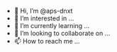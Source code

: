 - 👋 Hi, I’m @aps-dnxt
- 👀 I’m interested in ...
- 🌱 I’m currently learning ...
- 💞️ I’m looking to collaborate on ...
- 📫 How to reach me ...

<!---
aps-dnxt/aps-dnxt is a ✨ special ✨ repository because its `README.md` (this file) appears on your GitHub profile.
You can click the Preview link to take a look at your changes.
--->
